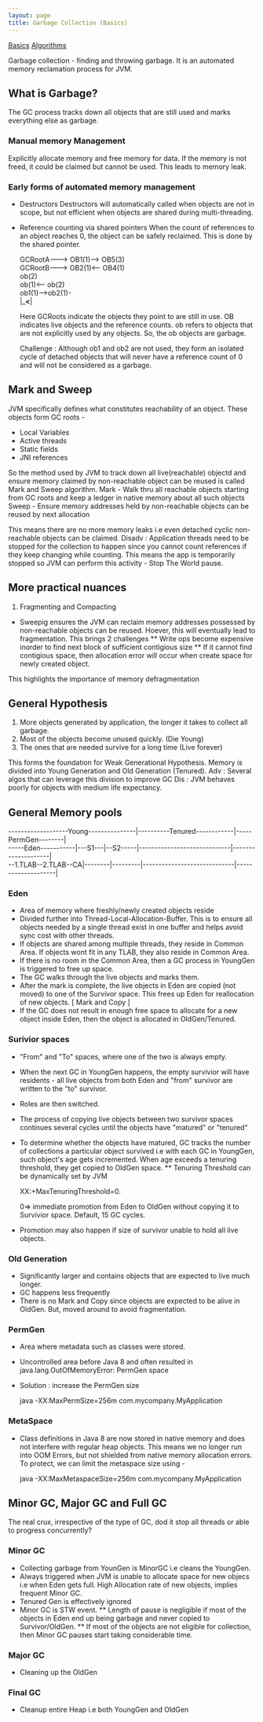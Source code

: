```yaml
---
layout: page
title: Garbage Collection (Basics)
---
```


[Basics](https://jarviejohns.github.io/by_degrees/pages/distributed_computing/2017/01/19/garbage_collection.html) 
[Algorithms](https://jarviejohns.github.io/by_degrees/pages/distributed_computing/2017/01/19/gc_algos.html) 

Garbage collection - finding and throwing garbage. It is an automated memory reclamation process for JVM.

## What is Garbage?
The GC process tracks down all objects that are still used and marks everything else as garbage.

### Manual memory Management
Explicitly allocate memory and free memory for data. If the memory is not freed, it could be claimed but cannot be used. This leads to memory leak.

### Early forms of automated memory management
* Destructors
	Destructors will automatically called when objects are not in scope, but not efficient when objects are shared during multi-threading.
* Reference counting via shared pointers
	When the count of references to an object reaches 0, the object can be safely reclaimed. This is done by the shared pointer. 

	GCRootA---> OB1(1)--> OB5(3)  
	GCRootB---> OB2(1)<-- OB4(1)  
	ob(2)  
	ob(1)<-- ob(2)  
	ob1(1)-->ob2(1)-  
	|_______<______|  

	Here GCRoots indicate the objects they point to are still in use. OB indicates live objects and the reference counts. ob refers to objects that are not explicitly used by any objects. So, the ob objects are garbage.

	Challenge : Although ob1 and ob2 are not used, they form an isolated cycle of detached objects that will never have a reference count of 0 and will not be considered as a garbage.

## Mark and Sweep
JVM specifically defines what constitutes reachability of an object. These objects form GC roots - 
* Local Variables
* Active threads
* Static fields
* JNI references

So the method used by JVM to track down all live(reachable) objectd and ensure memory claimed by non-reachable object can be reused is called Mark and Sweep algorithm.
Mark - Walk thru all reachable objects starting from GC roots and keep a ledger in native memory about all such objects
Sweep - Ensure memory addresses held by non-reachable objects can be reused by next allocation

This means there are no more memory leaks i.e even detached cyclic non-reachable objects can be claimed.
Disadv : Application threads need to be stopped for the collection to happen since you cannot count references if they keep changing while counting. This means the app is temporarily stopped so JVM can perform this activity - Stop The World pause.

## More practical nuances
1. Fragmenting and Compacting
* Sweepig ensures the JVM can reclaim memory addresses possessed by non-reachable objects can be reused. Hoever, this will eventually lead to fragmentation. This brings 2 challenges 
** Write ops become expensive inorder to find next block of sufficient contigious size
** If it cannot find contigious space, then allocation error will occur when create space for newly created object.

This highlights the importance of memory defragmentation

## General Hypothesis
1. More objects generated by application, the longer it takes to collect all garbage.
2. Most of the objects become unused quickly. (Die Young)
3. The ones that are needed survive for a long time (Live forever)

This forms the foundation for Weak Generational Hypothesis. Memory is divided into Young Generation and Old Generation (Tenured).
Adv : Several algos that can leverage this division to improve GC
Dis : JVM behaves poorly for objects with medium life expectancy.

## General Memory pools

-------------------Young---------------|----------Tenured------------|-----PermGen--------|  
-----Eden-----------|---S1---|--S2-----|-----------------------------|--------------------|  
--1.TLAB--2.TLAB--CA|--------|---------|-----------------------------|--------------------|  

### Eden
* Area of memory where freshly/newly created objects reside
* Divided further into Thread-Local-Allocation-Buffer. This is to ensure all objects needed by a single thread exist in one buffer and helps avoid sync cost with other threads. 
* If objects are shared among multiple threads, they reside in Common Area. If objects wont fit in any TLAB, they also reside in Common Area.
* If there is no room in the Common Area, then a GC process in YoungGen is triggered to free up space.
* The GC walks through the live objects and marks them.
* After the mark is complete, the live objects in Eden are copied (not moved) to one of the Survivor space. This frees up Eden for reallocation of new objects.  [ Mark and Copy ]
* If the GC does not result in enough free space to allocate for a new object inside Eden, then the object is allocated in OldGen/Tenured.

### Surivior spaces
* "From" and "To" spaces, where one of the two is always empty.
* When the next GC in YoungGen happens, the empty survivior will have residents - all live objects from both Eden and "from" survivor are written to the "to" survivor.
* Roles are then switched.
* The process of copying live objects between two survivor spaces continues several cycles until the objects have "matured" or "tenured"
* To determine whether the objects have matured, GC tracks the number of collections a particular object survived i.e with each GC in YoungGen, such object's age gets incremented. When age exceeds a tenuring threshold, they get copied to OldGen space.
** Tenuring Threshold can be dynamically set by JVM   

	XX:+MaxTenuringThreshold=0. 

	0=> immediate promotion from Eden to OldGen without copying it to Survivior space. Default, 15 GC cycles.
* Promotion may also happen if size of survivor unable to hold all live objects.


### Old Generation
* Significantly larger and contains objects that are expected to live much longer.
* GC happens less frequently
* There is no Mark and Copy since objects are expected to be alive in OldGen. But, moved around to avoid fragmentation.


### PermGen
* Area where metadata such as classes were stored. 
* Uncontrolled area before Java 8 and often resulted in java.lang.OutOfMemoryError: PermGen space
* Solution : increase the PermGen size
  
  java -XX:MaxPermSize=256m com.mycompany.MyApplication


### MetaSpace
* Class definitions in Java 8 are now stored in native memory and does not interfere with regular heap objects. This means we no longer run into OOM Errors, but not shielded from native memory allocation errors. To protect, we can limit the metaspace size using - 
  
  java -XX:MaxMetaspaceSize=256m com.mycompany.MyApplication


## Minor GC, Major GC and Full GC

The real crux, irrespective of the type of GC, dod it stop all threads or able to progress concurrently?

### Minor GC
* Collecting garbage from YounGen is MinorGC i.e cleans the YoungGen.
* Always triggered when JVM is unable to allocate space for new objecs i.e when Eden gets full. High Allocation rate of new objects, implies frequent Minor GC.
* Tenured Gen is effectively ignored
* Minor GC is STW event.
** Length of pause is negligible if most of the objects in Eden end up being garbage and never copied to Survivor/OldGen.
** If most of the objects are not eligible for collection, then Minor GC pauses start taking considerable time.

### Major GC
* Cleaning up the OldGen

### Final GC
* Cleanup entire Heap i.e both YoungGen and OldGen






